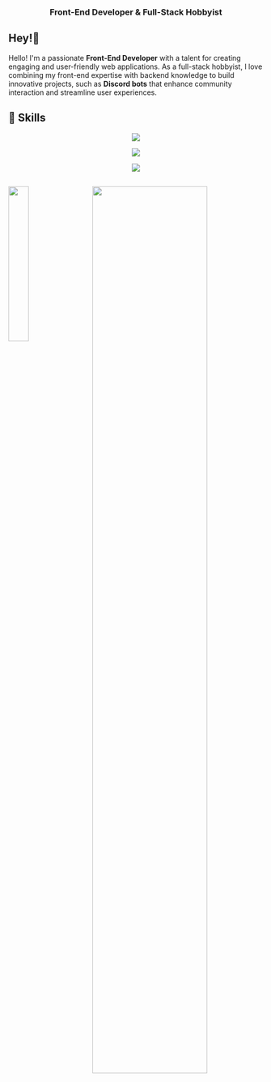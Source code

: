 <h3 align="center">Front-End Developer &amp; Full-Stack Hobbyist</h3>

## Hey!👋
Hello! I'm a passionate **Front-End Developer** with a talent for creating engaging and user-friendly web applications. As a full-stack hobbyist, I love combining my front-end expertise with backend knowledge to build innovative projects, such as **Discord bots** that enhance community interaction and streamline user experiences.


## 🚀 Skills
<p align="center">
    <a href="https://skillicons.dev">
        <img src="https://skillicons.dev/icons?i=html,css,js,ts,tailwind,sass,lua" />
    </a>
</p>
<p align="center">
    <a href="https://skillicons.dev">
        <img src="https://skillicons.dev/icons?i=nuxt,vue,react,nodejs,discord,discordjs" />
    </a>
</p>
<p align="center">
    <a href="https://skillicons.dev">
        <img src="https://skillicons.dev/icons?i=py,mysql,sqlite,sequelize" />
    </a>
</p>

##
<img src="https://github-readme-stats-theta-five-80.vercel.app/api/top-langs?username=G-Nith&count_private=true&layout=donut&langs_count=8&theme=github_dark_dimmed" width="28%" align="left">
<img src="https://i.imgur.com/3bzvn8E.png" width="67%" align="right">
<div style="clear: both;"></div>



